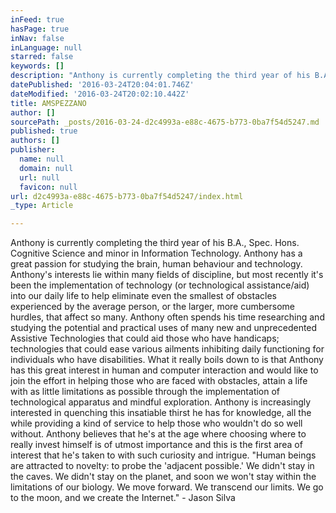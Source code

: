 ```yaml
---
inFeed: true
hasPage: true
inNav: false
inLanguage: null
starred: false
keywords: []
description: "Anthony is currently completing the third year of his B.A., Spec. Hons. Cognitive Science and minor in Information Technology. Anthony has a great passion for studying the brain, human behaviour and technology. Anthony's interests lie within many fields of discipline, but most recently it’s been the implementation of technology (or technological assistance/aid) into our daily life to help eliminate even the smallest of obstacles experienced by the average person, or the larger, more cumbersome hurdles, that affect so many.\_"
datePublished: '2016-03-24T20:04:01.746Z'
dateModified: '2016-03-24T20:02:10.442Z'
title: AMSPEZZANO
author: []
sourcePath: _posts/2016-03-24-d2c4993a-e88c-4675-b773-0ba7f54d5247.md
published: true
authors: []
publisher:
  name: null
  domain: null
  url: null
  favicon: null
url: d2c4993a-e88c-4675-b773-0ba7f54d5247/index.html
_type: Article

---
```

Anthony is currently completing the third year of his B.A., Spec. Hons. Cognitive Science and minor in Information Technology. Anthony has a great passion for studying the brain, human behaviour and technology. Anthony's interests lie within many fields of discipline, but most recently it's been the implementation of technology (or technological assistance/aid) into our daily life to help eliminate even the smallest of obstacles experienced by the average person, or the larger, more cumbersome hurdles, that affect so many. Anthony often spends his time researching and studying the potential and practical uses of many new and unprecedented Assistive Technologies that could aid those who have handicaps; technologies that could ease various ailments inhibiting daily functioning for individuals who have disabilities. What it really boils down to is that Anthony has this great interest in human and computer interaction and would like to join the effort in helping those who are faced with obstacles, attain a life with as little limitations as possible through the implementation of technological apparatus and mindful exploration. Anthony is increasingly interested in quenching this insatiable thirst he has for knowledge, all the while providing a kind of service to help those who wouldn't do so well without. Anthony believes that he's at the age where choosing where to really invest himself is of utmost importance and this is the first area of interest that he's taken to with such curiosity and intrigue. "Human beings are attracted to novelty: to probe the 'adjacent possible.'​ We didn't stay in the caves. We didn't stay on the planet, and soon we won't stay within the limitations of our biology. We move forward. We transcend our limits. We go to the moon, and we create the Internet." - Jason Silva